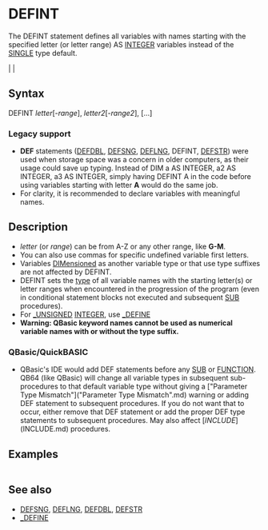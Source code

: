 # DEFINT

The DEFINT statement defines all variables with names starting with the specified letter (or letter range) AS [INTEGER](INTEGER.md) variables instead of the [SINGLE](SINGLE.md) type default.

  

|  |

## Syntax

DEFINT *letter*[-*range*], *letter2*[-*range2*], [...]
### Legacy support

* **DEF** statements ([DEFDBL](DEFDBL.md), [DEFSNG](DEFSNG.md), [DEFLNG](DEFLNG.md), DEFINT, [DEFSTR](DEFSTR.md)) were used when storage space was a concern in older computers, as their usage could save up typing. Instead of DIM a AS INTEGER, a2 AS INTEGER, a3 AS INTEGER, simply having DEFINT A in the code before using variables starting with letter **A** would do the same job.
* For clarity, it is recommended to declare variables with meaningful names.

  

## Description

* *letter* (or *range*) can be from A-Z or any other range, like **G-M**.
* You can also use commas for specific undefined variable first letters.
* Variables [DIMensioned](DIMensioned.md) as another variable type or that use type suffixes are not affected by DEFINT.
* DEFINT sets the [type](type.md) of all variable names with the starting letter(s) or letter ranges when encountered in the progression of the program (even in conditional statement blocks not executed and subsequent [SUB](SUB.md) procedures).
* For [_UNSIGNED](_UNSIGNED.md) [INTEGER](INTEGER.md), use [_DEFINE](_DEFINE.md)
* **Warning: QBasic keyword names cannot be used as numerical variable names with or without the type suffix.**

### QBasic/QuickBASIC

* QBasic's IDE would add DEF statements before any [SUB](SUB.md) or [FUNCTION](FUNCTION.md). QB64 (like QBasic) will change all variable types in subsequent sub-procedures to that default variable type without giving a ["Parameter Type Mismatch"]("Parameter Type Mismatch".md) warning or adding DEF statement to subsequent procedures. If you do not want that to occur, either remove that DEF statement or add the proper DEF type statements to subsequent procedures. May also affect [$INCLUDE]($INCLUDE.md) procedures.

  

## Examples

``` DEFINT A, F-H, M  'With the above, all variables with names starting with A, F, G, H and M 'will be of type INTEGER, unless they have a type suffix 'indicating another type or they are [dimensioned](dimensioned.md) differently  
```

  

## See also

* [DEFSNG](DEFSNG.md), [DEFLNG](DEFLNG.md), [DEFDBL](DEFDBL.md), [DEFSTR](DEFSTR.md)
* [_DEFINE](_DEFINE.md)

  
